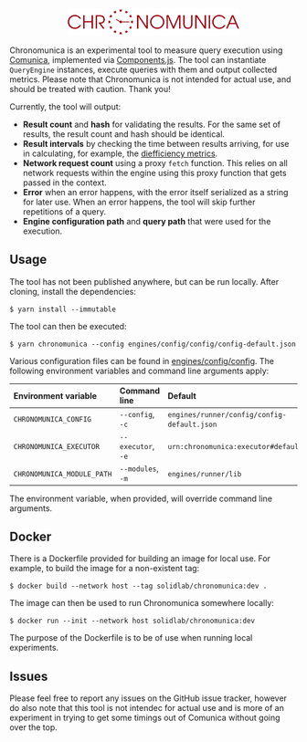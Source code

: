 <p align="center">
    <img alt="logo" src="./images/logo.svg" width="300">
</p>

Chronomunica is an experimental tool to measure query execution using [Comunica](https://github.com/comunica/comunica), implemented via [Components.js](https://github.com/LinkedSoftwareDependencies/Components.js). The tool can instantiate `QueryEngine` instances, execute queries with them and output collected metrics. Please note that Chronomunica is not intended for actual use, and should be treated with caution. Thank you!

Currently, the tool will output:

* **Result count** and **hash** for validating the results. For the same set of results, the result count and hash should be identical.
* **Result intervals** by checking the time between results arriving, for use in calculating, for example, the [diefficiency metrics](https://link.springer.com/chapter/10.1007/978-3-319-68204-4_1).
* **Network request count** using a proxy `fetch` function. This relies on all network requests within the engine using this proxy function that gets passed in the context.
* **Error** when an error happens, with the error itself serialized as a string for later use. When an error happens, the tool will skip further repetitions of a query.
* **Engine configuration path** and **query path** that were used for the execution.

## Usage

The tool has not been published anywhere, but can be run locally. After cloning, install the dependencies:

    $ yarn install --immutable

The tool can then be executed:

    $ yarn chronomunica --config engines/config/config/config-default.json

Various configuration files can be found in [engines/config/config](engines/config/config/). The following environment variables and command line arguments apply:

| Environment variable       | Command line       | Default                                     |
|:---------------------------|:-------------------|:--------------------------------------------|
| `CHRONOMUNICA_CONFIG`      | `--config`, `-c`   | `engines/runner/config/config-default.json` |
| `CHRONOMUNICA_EXECUTOR`    | `--executor`, `-e` | `urn:chronomunica:executor#default`         |
| `CHRONOMUNICA_MODULE_PATH` | `--modules`, `-m`  | `engines/runner/lib`                        |

The environment variable, when provided, will override command line arguments.

## Docker

There is a Dockerfile provided for building an image for local use. For example, to build the image for a non-existent tag:

    $ docker build --network host --tag solidlab/chronomunica:dev .

The image can then be used to run Chronomunica somewhere locally:

    $ docker run --init --network host solidlab/chronomunica:dev

The purpose of the Dockerfile is to be of use when running local experiments.

## Issues

Please feel free to report any issues on the GitHub issue tracker, however do also note that this tool is not intendec for actual use and is more of an experiment in trying to get some timings out of Comunica without going over the top.

